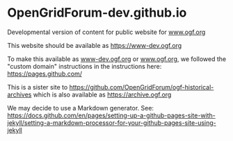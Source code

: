 # OpenGridForum-dev.github.io
Developmental version of content for public website for www.ogf.org

This website should be available as https://www-dev.ogf.org

To make this available as www-dev.ogf.org or www.ogf.org, we followed the "custom domain" instructions in the instructions here: https://pages.github.com/

This is a sister site to https://github.com/OpenGridForum/ogf-historical-archives which is also available as https://archive.ogf.org


We may decide to use a Markdown generator. See: https://docs.github.com/en/pages/setting-up-a-github-pages-site-with-jekyll/setting-a-markdown-processor-for-your-github-pages-site-using-jekyll
